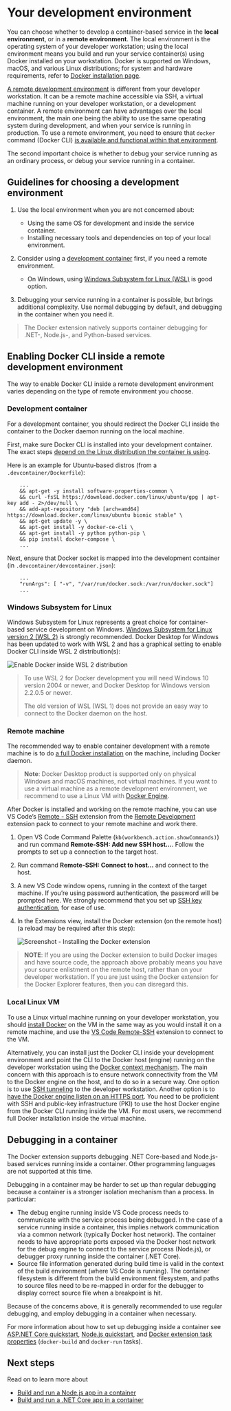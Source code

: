 # Your development environment

You can choose whether to develop a container-based service in the **local environment**, or in a **remote environment**. The local environment is the operating system of your developer workstation; using the local environment means you build and run your service container(s) using Docker installed on your workstation. Docker is supported on Windows, macOS, and various Linux distributions; for system and hardware requirements, refer to [Docker installation page](https://docs.docker.com/get-docker/).

[A remote development environment](/docs/remote/remote-overview.md) is different from your developer workstation. It can be a remote machine accessible via SSH, a virtual machine running on your developer workstation, or a development container. A remote environment can have advantages over the local environment, the main one being the ability to use the same operating system during development, and when your service is running in production. To use a remote environment, you need to ensure that `docker` command (Docker CLI) [is available and functional within that environment](#enabling-docker-cli-inside-a-remote-development-environment).

The second important choice is whether to debug your service running as an ordinary process, or debug your service running in a container.

## Guidelines for choosing a development environment

1.  Use the local environment when you are not concerned about:

    - Using the same OS for development and inside the service container.
    - Installing necessary tools and dependencies on top of your local environment.

2.  Consider using a [development container](/docs/remote/containers.md) first, if you need a remote environment.

    - On Windows, using [Windows Subsystem for Linux (WSL)](#windows-subsystem-for-linux) is good option.

3.  Debugging your service running in a container is possible, but brings additional complexity. Use normal debugging by default, and debugging in the container when you need it.

> The Docker extension natively supports container debugging for .NET-, Node.js-, and Python-based services.

## Enabling Docker CLI inside a remote development environment

The way to enable Docker CLI inside a remote development environment varies depending on the type of remote environment you choose.

### Development container

For a development container, you should redirect the Docker CLI inside the container to the Docker daemon running on the local machine.

First, make sure Docker CLI is installed into your development container. The exact steps [depend on the Linux distribution the container is using](https://docs.docker.com/install/).

Here is an example for Ubuntu-based distros (from a `.devcontainer/Dockerfile`):

        ...
        && apt-get -y install software-properties-common \
        && curl -fsSL https://download.docker.com/linux/ubuntu/gpg | apt-key add - 2>/dev/null \
        && add-apt-repository "deb [arch=amd64] https://download.docker.com/linux/ubuntu bionic stable" \
        && apt-get update -y \
        && apt-get install -y docker-ce-cli \
        && apt-get install -y python python-pip \
        && pip install docker-compose \
        ...

Next, ensure that Docker socket is mapped into the development container (in `.devcontainer/devcontainer.json`):

        ...
        "runArgs": [ "-v", "/var/run/docker.sock:/var/run/docker.sock"]
        ...

### Windows Subsystem for Linux

Windows Subsystem for Linux represents a great choice for container-based service development on Windows. [Windows Subsystem for Linux version 2 (WSL 2)](https://docs.microsoft.com/windows/wsl/wsl2-index) is strongly recommended. Docker Desktop for Windows has been updated to work with WSL 2 and has a graphical setting to enable Docker CLI inside WSL 2 distribution(s):

![Enable Docker inside WSL 2 distribution](images/devenv/devenv-enable-docker-wsl2.png)

> To use WSL 2 for Docker development you will need Windows 10 version 2004 or newer, and Docker Desktop for Windows version 2.2.0.5 or newer.
>
> The old version of WSL (WSL 1) does not provide an easy way to connect to the Docker daemon on the host.

### Remote machine

The recommended way to enable container development with a remote machine is to do [a full Docker installation](https://docs.docker.com/install/) on the machine, including Docker daemon.

> **Note**: Docker Desktop product is supported only on physical Windows and macOS machines, not virtual machines. If you want to use a virtual machine as a remote development environment, we recommend to use a Linux VM with [Docker Engine](https://docs.docker.com/engine/).

After Docker is installed and working on the remote machine, you can use VS Code’s [Remote - SSH](https://marketplace.visualstudio.com/items?itemName=ms-vscode-remote.remote-ssh) extension from the [Remote Development](https://marketplace.visualstudio.com/items?itemName=ms-vscode-remote.vscode-remote-extensionpack) extension pack to connect to your remote machine and work there.

1.  Open VS Code Command Palette (`kb(workbench.action.showCommands)`) and run command **Remote-SSH: Add new SSH host…**. Follow the prompts to set up a connection to the target host.

2.  Run command **Remote-SSH: Connect to host…** and connect to the host.

3.  A new VS Code window opens, running in the context of the target machine. If you’re using password authentication, the password will be prompted here. We strongly recommend that you set up [SSH key authentication](https://www.ssh.com/ssh/public-key-authentication), for ease of use.

4.  In the Extensions view, install the Docker extension (on the remote host) (a reload may be required after this step):

    ![Screenshot - Installing the Docker extension](images/devenv/install-in-ssh.png)

> **NOTE**: If you are using the Docker extension to build Docker images and have source code, the approach above probably means you have your source enlistment on the remote host, rather than on your developer workstation. If you are just using the Docker extension for the Docker Explorer features, then you can disregard this.

### Local Linux VM

To use a Linux virtual machine running on your developer workstation, you should [install Docker](https://docs.docker.com/install/) on the VM in the same way as you would install it on a remote machine, and use the [VS Code Remote-SSH](https://marketplace.visualstudio.com/items?itemName=ms-vscode-remote.remote-ssh) extension to connect to the VM.

Alternatively, you can install just the Docker CLI inside your development environment and point the CLI to the Docker host (engine) running on the developer workstation using the [Docker context mechanism](https://docs.docker.com/engine/context/working-with-contexts/). The main concern with this approach is to ensure network connectivity from the VM to the Docker engine on the host, and to do so in a secure way. One option is to use [SSH tunneling](/docs/containers/ssh.md) to the developer workstation. Another option is to [have the Docker engine listen on an HTTPS port](https://docs.docker.com/engine/security/https/). You need to be proficient with SSH and public-key infrastructure (PKI) to use the host Docker engine from the Docker CLI running inside the VM. For most users, we recommend full Docker installation inside the virtual machine.

## Debugging in a container

The Docker extension supports debugging .NET Core-based and Node.js-based services running inside a container. Other programming languages are not supported at this time.

Debugging in a container may be harder to set up than regular debugging because a container is a stronger isolation mechanism than a process. In particular:

- The debug engine running inside VS Code process needs to communicate with the service process being debugged. In the case of a service running inside a container, this implies network communication via a common network (typically Docker host network). The container needs to have appropriate ports exposed via the Docker host network for the debug engine to connect to the service process (Node.js), or debugger proxy running inside the container (.NET Core).
- Source file information generated during build time is valid in the context of the build environment (where VS Code is running). The container filesystem is different from the build environment filesystem, and paths to source files need to be re-mapped in order for the debugger to display correct source file when a breakpoint is hit.

Because of the concerns above, it is generally recommended to use regular debugging, and employ debugging in a container when necessary.

For more information about how to set up debugging inside a container see [ASP.NET Core quickstart](/docs/containers/quickstart-aspnet-core.md), [Node.js quickstart](/docs/containers/quickstart-node.md), and [Docker extension task properties](/docs/containers/reference.md) (`docker-build` and `docker-run` tasks).

## Next steps

Read on to learn more about

- [Build and run a Node.js app in a container](/docs/containers/quickstart-node.md)
- [Build and run a .NET Core app in a container](/docs/containers/quickstart-aspnet-core.md)

